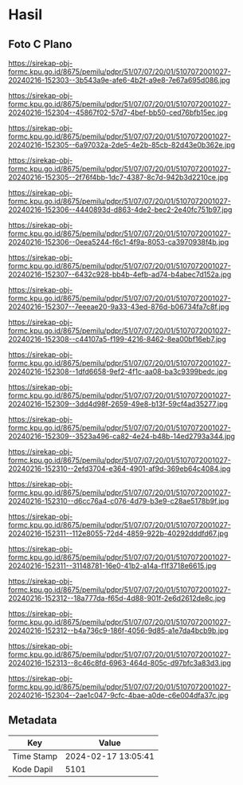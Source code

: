 # Hasil

## Foto C Plano

https://sirekap-obj-formc.kpu.go.id/8675/pemilu/pdpr/51/07/07/20/01/5107072001027-20240216-152303--3b543a9e-afe6-4b2f-a9e8-7e67a695d086.jpg

https://sirekap-obj-formc.kpu.go.id/8675/pemilu/pdpr/51/07/07/20/01/5107072001027-20240216-152304--45867f02-57d7-4bef-bb50-ced76bfb15ec.jpg

https://sirekap-obj-formc.kpu.go.id/8675/pemilu/pdpr/51/07/07/20/01/5107072001027-20240216-152305--6a97032a-2de5-4e2b-85cb-82d43e0b362e.jpg

https://sirekap-obj-formc.kpu.go.id/8675/pemilu/pdpr/51/07/07/20/01/5107072001027-20240216-152305--2f76f4bb-1dc7-4387-8c7d-942b3d2210ce.jpg

https://sirekap-obj-formc.kpu.go.id/8675/pemilu/pdpr/51/07/07/20/01/5107072001027-20240216-152306--4440893d-d863-4de2-bec2-2e40fc751b97.jpg

https://sirekap-obj-formc.kpu.go.id/8675/pemilu/pdpr/51/07/07/20/01/5107072001027-20240216-152306--0eea5244-f6c1-4f9a-8053-ca3970938f4b.jpg

https://sirekap-obj-formc.kpu.go.id/8675/pemilu/pdpr/51/07/07/20/01/5107072001027-20240216-152307--6432c928-bb4b-4efb-ad74-b4abec7d152a.jpg

https://sirekap-obj-formc.kpu.go.id/8675/pemilu/pdpr/51/07/07/20/01/5107072001027-20240216-152307--7eeeae20-9a33-43ed-876d-b06734fa7c8f.jpg

https://sirekap-obj-formc.kpu.go.id/8675/pemilu/pdpr/51/07/07/20/01/5107072001027-20240216-152308--c44107a5-f199-4216-8462-8ea00bf16eb7.jpg

https://sirekap-obj-formc.kpu.go.id/8675/pemilu/pdpr/51/07/07/20/01/5107072001027-20240216-152308--1dfd6658-9ef2-4f1c-aa08-ba3c9399bedc.jpg

https://sirekap-obj-formc.kpu.go.id/8675/pemilu/pdpr/51/07/07/20/01/5107072001027-20240216-152309--3dd4d98f-2659-49e8-b13f-59cf4ad35277.jpg

https://sirekap-obj-formc.kpu.go.id/8675/pemilu/pdpr/51/07/07/20/01/5107072001027-20240216-152309--3523a496-ca82-4e24-b48b-14ed2793a344.jpg

https://sirekap-obj-formc.kpu.go.id/8675/pemilu/pdpr/51/07/07/20/01/5107072001027-20240216-152310--2efd3704-e364-4901-af9d-369eb64c4084.jpg

https://sirekap-obj-formc.kpu.go.id/8675/pemilu/pdpr/51/07/07/20/01/5107072001027-20240216-152310--d6cc76a4-c076-4d79-b3e9-c28ae5178b9f.jpg

https://sirekap-obj-formc.kpu.go.id/8675/pemilu/pdpr/51/07/07/20/01/5107072001027-20240216-152311--112e8055-72d4-4859-922b-40292dddfd67.jpg

https://sirekap-obj-formc.kpu.go.id/8675/pemilu/pdpr/51/07/07/20/01/5107072001027-20240216-152311--31148781-16e0-41b2-a14a-f1f3718e6615.jpg

https://sirekap-obj-formc.kpu.go.id/8675/pemilu/pdpr/51/07/07/20/01/5107072001027-20240216-152312--18a777da-f65d-4d88-901f-2e6d2612de8c.jpg

https://sirekap-obj-formc.kpu.go.id/8675/pemilu/pdpr/51/07/07/20/01/5107072001027-20240216-152312--b4a736c9-186f-4056-9d85-a1e7da4bcb9b.jpg

https://sirekap-obj-formc.kpu.go.id/8675/pemilu/pdpr/51/07/07/20/01/5107072001027-20240216-152313--8c46c8fd-6963-464d-805c-d97bfc3a83d3.jpg

https://sirekap-obj-formc.kpu.go.id/8675/pemilu/pdpr/51/07/07/20/01/5107072001027-20240216-152304--2ae1c047-9cfc-4bae-a0de-c6e004dfa37c.jpg


## Metadata

| Key        | Value               |
| ---------- | ------------------- |
| Time Stamp | 2024-02-17 13:05:41 |
| Kode Dapil | 5101                |



